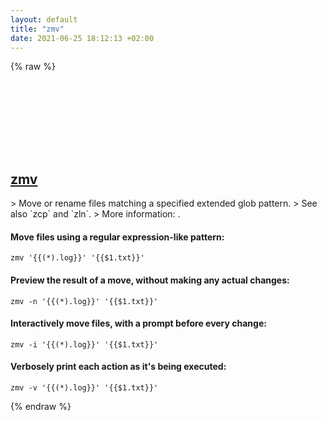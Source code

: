 ```yaml
---
layout: default
title: "zmv"
date: 2021-06-25 18:12:13 +02:00
---
```

{% raw %}
<h2 id="zmv">
  <a href="/en/common/zmv.html">zmv</a> <a href="#zmv"><svg class="icon">
    <use href="/assets/images/unicode_sprite.svg#link" />
  </svg></a>
</h2>
> Move or rename files matching a specified extended glob pattern.
> See also `zcp` and `zln`.
> More information: <http://zsh.sourceforge.net/Doc/Release/User-Contributions.html>.

#### Move files using a regular expression-like pattern:
```shell
zmv '{{(*).log}}' '{{$1.txt}}'
```
#### Preview the result of a move, without making any actual changes:
```shell
zmv -n '{{(*).log}}' '{{$1.txt}}'
```
#### Interactively move files, with a prompt before every change:
```shell
zmv -i '{{(*).log}}' '{{$1.txt}}'
```
#### Verbosely print each action as it's being executed:
```shell
zmv -v '{{(*).log}}' '{{$1.txt}}'
```
{% endraw %}